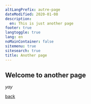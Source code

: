 ```yaml
---
altLangPrefix: autre-page
dateModified: 2020-01-08
description: 
  en: This is just another page
footer: true
langtoggle: true
lang: en
noMainContainer: false
sitemenu: true
sitesearch: true
title: Another page
---
```


## Welcome to another page

_yay_

[back](./)

